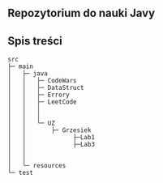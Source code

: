 ## Repozytorium do nauki Javy



## Spis treści
    src
    ├─ main
    │   ├─ java
    │   │   ├─ CodeWars
    │   │   ├─ DataStruct
    │   │   ├─ Errory
    │   │   ├─ LeetCode
    │   │   │
    │   │   │  
    │   │   └─ UZ
    │   │       ├─ Grzesiek 
    │   │             ├─Lab1
    │   │             ├─Lab3
    │   │       
    │   │           
    │   └─ resources
    └─ test






